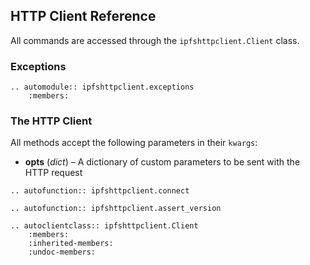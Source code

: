 HTTP Client Reference
--------------------

All commands are accessed through the ``ipfshttpclient.Client`` class.

### Exceptions

```eval_rst
.. automodule:: ipfshttpclient.exceptions
    :members:
```



### The HTTP Client

All methods accept the following parameters in their ``kwargs``:

 * **opts** (*dict*) – A dictionary of custom parameters to be sent with the
                       HTTP request

```eval_rst
.. autofunction:: ipfshttpclient.connect

.. autofunction:: ipfshttpclient.assert_version

.. autoclientclass:: ipfshttpclient.Client
	:members:
	:inherited-members:
	:undoc-members:
```
